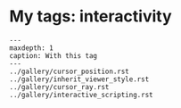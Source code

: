 # My tags: interactivity

```{toctree}
---
maxdepth: 1
caption: With this tag
---
../gallery/cursor_position.rst
../gallery/inherit_viewer_style.rst
../gallery/cursor_ray.rst
../gallery/interactive_scripting.rst
```
